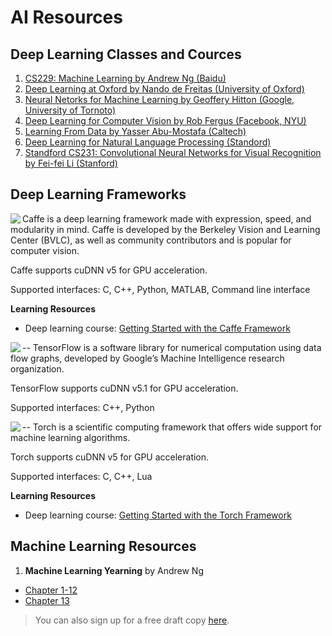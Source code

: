 # AI Resources
## Deep Learning Classes and Cources
1. [CS229: Machine Learning by Andrew Ng (Baidu)](http://www.youtube.com/watch?v=UzxYlbK2c7E&list=PLA89DCFA6ADACE599)
2. [Deep Learning at Oxford by Nando de Freitas (University of Oxford)](https://www.youtube.com/playlist?list=PLE6Wd9FR--EfW8dtjAuPoTuPcqmOV53Fu)
3. [Neural Netorks for Machine Learning by Geoffery Hitton (Google, University of Tornoto)](https://www.coursera.org/course/neuralnets)
4. [Deep Learning for Computer Vision by Rob Fergus (Facebook, NYU)](https://www.youtube.com/watch?v=qgx57X0fBdA)
5. [Learning From Data by Yasser Abu-Mostafa (Caltech)](https://work.caltech.edu/lectures.html#lectures)
6. [Deep Learning for Natural Language Processing (Standord)](http://cs224d.stanford.edu/syllabus.html)
6. [Standford CS231: Convolutional Neural Networks for Visual Recognition by Fei-fei Li (Stanford)](http://cs231n.github.io/)

## Deep Learning Frameworks
<img align="left" src="./img/caffe.png">
Caffe is a deep learning framework made with expression, speed, and modularity in mind. Caffe is developed by the Berkeley Vision and Learning Center (BVLC), as well as community contributors and is popular for computer vision.

Caffe supports cuDNN v5 for GPU acceleration.

Supported interfaces: C, C++, Python, MATLAB, Command line interface

**Learning Resources** 
- Deep learning course: [Getting Started with the Caffe Framework](https://developer.nvidia.com/deep-learning-courses)
  
--
<img align="left" src="./img/tensorflow.png">
TensorFlow is a software library for numerical computation using data flow graphs, developed by Google’s Machine Intelligence research organization.

TensorFlow supports cuDNN v5.1 for GPU acceleration.

Supported interfaces: C++, Python

--
<img align="left" src="./img/torch.png">
Torch is a scientific computing framework that offers wide support for machine learning algorithms.

Torch supports cuDNN v5 for GPU acceleration.

Supported interfaces: C, C++, Lua

**Learning Resources** 
- Deep learning course: [Getting Started with the Torch Framework](https://developer.nvidia.com/deep-learning-frameworks)

## Machine Learning Resources
1. **Machine Learning Yearning** by Andrew Ng
  - [Chapter 1-12](./pdf/Machine_Learning_Yearning_V0.5_01.pdf)
  - [Chapter 13](./pdf/Machine_Learning_Yearning_V0.5_01.pdf)
 
  > You can also sign up for a free draft copy [here](http://www.mlyearning.org/).
